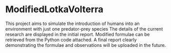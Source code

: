 # ModifiedLotkaVolterra
This project aims to simulate the introduction of humans into an environment with just one predator-prey species
The details of the current research are displayed in the initial report.
Modified formulae can be retrieved from the Python code attached.
A final report clearly demonstrating the formulae and observations will be uploaded in the future.
